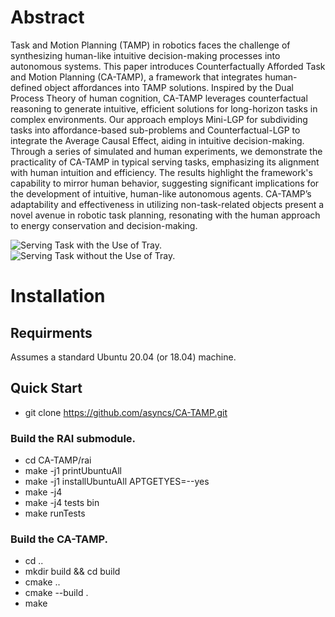 # Abstract
Task and Motion Planning (TAMP) in robotics faces the challenge of synthesizing human-like intuitive decision-making processes into autonomous systems. This paper introduces Counterfactually Afforded Task and Motion Planning (CA-TAMP), a framework that integrates human-defined object affordances into TAMP solutions. Inspired by the Dual Process Theory of human cognition, CA-TAMP leverages counterfactual reasoning to generate intuitive, efficient solutions for long-horizon tasks in complex environments. Our approach employs Mini-LGP for subdividing tasks into affordance-based sub-problems and Counterfactual-LGP to integrate the Average Causal Effect, aiding in intuitive decision-making. Through a series of simulated and human experiments, we demonstrate the practicality of CA-TAMP in typical serving tasks, emphasizing its alignment with human intuition and efficiency. The results highlight the framework's capability to mirror human behavior, suggesting significant implications for the development of intuitive, human-like autonomous agents. CA-TAMP’s adaptability and effectiveness in utilizing non-task-related objects present a novel avenue in robotic task planning, resonating with the human approach to energy conservation and decision-making.

![Serving Task with the Use of Tray.](https://github.com/asyncs/CA-TAMP/assets/40043682/619b3953-f97a-4778-9ccb-0b3725c371a7)
![Serving Task without the Use of Tray.](https://github.com/asyncs/CA-TAMP/assets/40043682/02f80296-cfc7-4e9a-a71e-693b9deed0de)

# Installation
## Requirments
Assumes a standard Ubuntu 20.04 (or 18.04) machine.
## Quick Start
* git clone https://github.com/asyncs/CA-TAMP.git
### Build the RAI submodule.
* cd CA-TAMP/rai
* make -j1 printUbuntuAll
* make -j1 installUbuntuAll APTGETYES=--yes
* make -j4
* make -j4 tests bin
* make runTests

### Build the CA-TAMP.
* cd ..
* mkdir build && cd build
* cmake ..
* cmake --build .
* make
